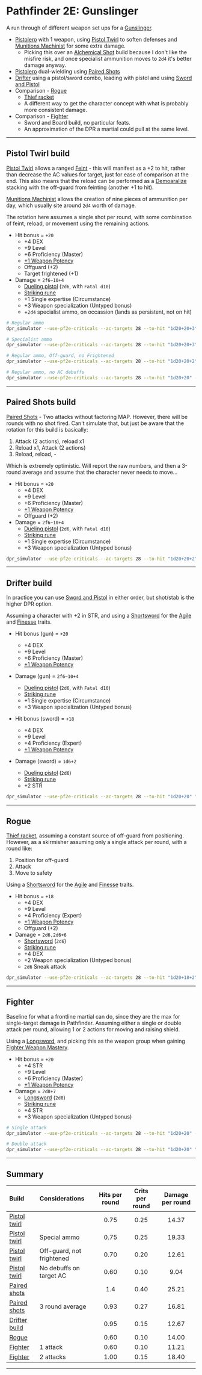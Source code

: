 # Pathfinder 2E: Gunslinger

A run through of different weapon set ups for a [Gunslinger](https://2e.aonprd.com/Classes.aspx?ID=20).

* [Pistolero](https://2e.aonprd.com/Ways.aspx?ID=2) with 1 weapon, using [Pistol Twirl](https://2e.aonprd.com/Feats.aspx?ID=3162) to soften defenses and [Munitions Machinist](https://2e.aonprd.com/Feats.aspx?ID=3172) for some extra damage.
  * Picking this over an [Alchemical Shot](https://2e.aonprd.com/Feats.aspx?ID=3165) build because I don't like the misfire risk, and once specialist ammunition moves to `2d4` it's better damage anyway.
* [Pistolero](https://2e.aonprd.com/Ways.aspx?ID=2) dual-wielding using [Paired Shots](https://2e.aonprd.com/Feats.aspx?ID=3168)
* [Drifter](https://2e.aonprd.com/Ways.aspx?ID=1) using a pistol/sword combo, leading with pistol and using [Sword and Pistol](https://2e.aonprd.com/Feats.aspx?ID=3159)
* Comparison - [Rogue](https://2e.aonprd.com/Classes.aspx?ID=37)
  * [Thief racket](https://2e.aonprd.com/Rackets.aspx)
  * A different way to get the character concept with what is probably more consistent damage.
* Comparison - [Fighter](https://2e.aonprd.com/Classes.aspx?ID=35)
  * Sword and Board build, no particular feats.
  * An approximation of the DPR a martial could pull at the same level.

---

## Pistol Twirl build

[Pistol Twirl](https://2e.aonprd.com/Feats.aspx?ID=3162) allows a ranged [Feint](https://2e.aonprd.com/Actions.aspx?ID=48) - this will manifest as a +2 to hit, rather than decrease the AC values for target, just for ease of comparison at the end. This also means that the reload can be performed as a [Demoaralize](https://2e.aonprd.com/Actions.aspx?ID=2395&Redirected=1) stacking with the off-guard from feinting (another +1 to hit).

[Munitions Machinist](https://2e.aonprd.com/Feats.aspx?ID=3172) allows the creation of nine pieces of ammunition per day, which usually site around `2d4` worth of damage.

The rotation here assumes a single shot per round, with some combination of feint, reload, or movement using the remaining actions.

* Hit bonus = `+20`
  * +4 DEX
  * +9 Level
  * +6 Proficiency (Master)
  * [+1 Weapon Potency](https://2e.aonprd.com/Equipment.aspx?ID=2830)
  * Offguard (+2)
  * Target frightened (+1)
* Damage = `2f6~10+4`
  * [Dueling pistol](https://2e.aonprd.com/Weapons.aspx?ID=201) (`2d6`, with `Fatal d10`)
  * [Striking rune](https://2e.aonprd.com/Equipment.aspx?ID=2829)
  * +1 Single expertise (Circumstance)
  * +3 Weapon specialization (Untyped bonus)
  * +`2d4` specialist ammo, on occassion (lands as persistent, not on hit)

```bash
# Regular ammo
dpr_simulator --use-pf2e-criticals --ac-targets 28 --to-hit "1d20+20+3" --weapon-details "2f6~10+4"

# Specialist ammo
dpr_simulator --use-pf2e-criticals --ac-targets 28 --to-hit "1d20+20+3" --weapon-details "2f6~10,2d4+4"

# Regular ammo, Off-guard, no Frightened
dpr_simulator --use-pf2e-criticals --ac-targets 28 --to-hit "1d20+20+2" --weapon-details "2f6~10+4"

# Regular ammo, no AC debuffs
dpr_simulator --use-pf2e-criticals --ac-targets 28 --to-hit "1d20+20" --weapon-details "2f6~10+4"
```

---

## Paired Shots build

[Paired Shots](https://2e.aonprd.com/Feats.aspx?ID=3168) - Two attacks without factoring MAP. However, there will be rounds with no shot fired. Can't simulate that, but just be aware that the rotation for this build is basically:

1. Attack (2 actions), reload x1
1. Reload x1, Attack (2 actions)
1. Reload, reload, -

Which is extremely optimistic. Will report the raw numbers, and then a 3-round average and assume that the character never needs to move...

* Hit bonus = `+20`
  * +4 DEX
  * +9 Level
  * +6 Proficiency (Master)
  * [+1 Weapon Potency](https://2e.aonprd.com/Equipment.aspx?ID=2830)
  * Offguard (+2)
* Damage = `2f6~10+4`
  * [Dueling pistol](https://2e.aonprd.com/Weapons.aspx?ID=201) (`2d6`, with `Fatal d10`)
  * [Striking rune](https://2e.aonprd.com/Equipment.aspx?ID=2829)
  * +1 Single expertise (Circumstance)
  * +3 Weapon specialization (Untyped bonus)

```bash
dpr_simulator --use-pf2e-criticals --ac-targets 28 --to-hit "1d20+20+2" "1d20+20+2" --weapon-details "2f6~10+4"
```

---

## Drifter build

In practice you can use [Sword and Pistol](https://2e.aonprd.com/Feats.aspx?ID=3159) in either order, but shot/stab is the higher DPR option.

Assuming a character with +2 in STR, and using a [Shortsword](https://2e.aonprd.com/Weapons.aspx?ID=43) for the [Agile](https://2e.aonprd.com/Traits.aspx?ID=170) and [Finesse](https://2e.aonprd.com/Traits.aspx?ID=179) traits.

* Hit bonus (gun) = `+20`
  * +4 DEX
  * +9 Level
  * +6 Proficiency (Master)
  * [+1 Weapon Potency](https://2e.aonprd.com/Equipment.aspx?ID=2830)
* Damage (gun) = `2f6~10+4`
  * [Dueling pistol](https://2e.aonprd.com/Weapons.aspx?ID=201) (`2d6`, with `Fatal d10`)
  * [Striking rune](https://2e.aonprd.com/Equipment.aspx?ID=2829)
  * +1 Single expertise (Circumstance)
  * +3 Weapon specialization (Untyped bonus)

* Hit bonus (sword) = `+18`
  * +4 DEX
  * +9 Level
  * +4 Proficiency (Expert)
  * [+1 Weapon Potency](https://2e.aonprd.com/Equipment.aspx?ID=2830)
* Damage (sword) = `1d6+2`
  * [Dueling pistol](https://2e.aonprd.com/Weapons.aspx?ID=398) (`2d6`)
  * [Striking rune](https://2e.aonprd.com/Equipment.aspx?ID=2829)
  * +2 STR

```bash
dpr_simulator --use-pf2e-criticals --ac-targets 28 --to-hit "1d20+20" "1d20+18-4" --weapon-details "2f6~10+4" "2d6+2"
```

---

## Rogue

[Thief racket](https://2e.aonprd.com/Rackets.aspx), assuming a constant source of off-guard from positioning. However, as a skirmisher assuming only a single attack per round, with a round like:

1. Position for off-guard
1. Attack
1. Move to safety

Using a [Shortsword](https://2e.aonprd.com/Weapons.aspx?ID=43) for the [Agile](https://2e.aonprd.com/Traits.aspx?ID=170) and [Finesse](https://2e.aonprd.com/Traits.aspx?ID=179) traits.

* Hit bonus = `+18`
  * +4 DEX
  * +9 Level
  * +4 Proficiency (Expert)
  * [+1 Weapon Potency](https://2e.aonprd.com/Equipment.aspx?ID=2830)
  * Offguard (+2)
* Damage = `2d6,2d6+6`
  * [Shortsword](https://2e.aonprd.com/Weapons.aspx?ID=43) (`2d6`)
  * [Striking rune](https://2e.aonprd.com/Equipment.aspx?ID=2829)
  * +4 DEX
  * +2 Weapon specialization (Untyped bonus)
  * `2d6` Sneak attack

```bash
dpr_simulator --use-pf2e-criticals --ac-targets 28 --to-hit "1d20+18+2" --weapon-details "2d6,2d6+6"
```

---

## Fighter

Baseline for what a frontline martial can do, since they are the max for single-target damage in Pathfinder. Assuming either a single or double attack per round, allowing 1 or 2 actions for moving and raising shield.

Using a [Longsword](https://2e.aonprd.com/Weapons.aspx?ID=386), and picking this as the weapon group when gaining [Fighter Weapon Mastery](https://2e.aonprd.com/Classes.aspx?ID=35).

* Hit bonus = `+20`
  * +4 STR
  * +9 Level
  * +6 Proficiency (Master)
  * [+1 Weapon Potency](https://2e.aonprd.com/Equipment.aspx?ID=2830)
* Damage = `2d8+7`
  * [Longsword](https://2e.aonprd.com/Weapons.aspx?ID=386) (`2d8`)
  * [Striking rune](https://2e.aonprd.com/Equipment.aspx?ID=2829)
  * +4 STR
  * +3 Weapon specialization (Untyped bonus)

```bash
# Single attack
dpr_simulator --use-pf2e-criticals --ac-targets 28 --to-hit "1d20+20" --weapon-details "2d8+7"

# Double attack
dpr_simulator --use-pf2e-criticals --ac-targets 28 --to-hit "1d20+20" "1d20+20-5" --weapon-details "2d8+7"
```

---

## Summary

|Build|Considerations|Hits per round|Crits per round|Damage per round|
|:---|:---|:---:|:---:|:---:|
|[Pistol twirl](#pistol-twirl-build)||0.75|0.25|14.37|
|[Pistol twirl](#pistol-twirl-build)|Special ammo|0.75|0.25|19.33|
|[Pistol twirl](#pistol-twirl-build)|Off-guard, not frightened|0.70|0.20|12.61|
|[Pistol twirl](#pistol-twirl-build)|No debuffs on target AC|0.60|0.10|9.04|
|[Paired shots](#paired-shots-build)||1.4|0.40|25.21|
|[Paired shots](#paired-shots-build)|3 round average|0.93|0.27|16.81|
|[Drifter build](#sword-and-pistol-build)||0.95|0.15|12.67|
|[Rogue](#rogue)||0.60|0.10|14.00|
|[Fighter](#fighter)|1 attack|0.60|0.10|11.21|
|[Fighter](#fighter)|2 attacks|1.00|0.15|18.40|

---
